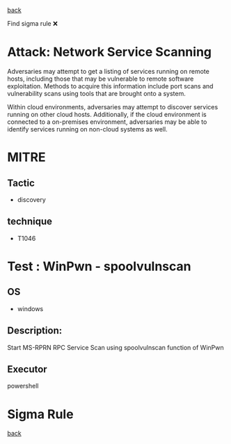 
[back](../index.md)

Find sigma rule :x: 

# Attack: Network Service Scanning 

Adversaries may attempt to get a listing of services running on remote hosts, including those that may be vulnerable to remote software exploitation. Methods to acquire this information include port scans and vulnerability scans using tools that are brought onto a system. 

Within cloud environments, adversaries may attempt to discover services running on other cloud hosts. Additionally, if the cloud environment is connected to a on-premises environment, adversaries may be able to identify services running on non-cloud systems as well.

# MITRE
## Tactic
  - discovery


## technique
  - T1046


# Test : WinPwn - spoolvulnscan
## OS
  - windows


## Description:
Start MS-RPRN RPC Service Scan using spoolvulnscan function of WinPwn

## Executor
powershell

# Sigma Rule


[back](../index.md)
